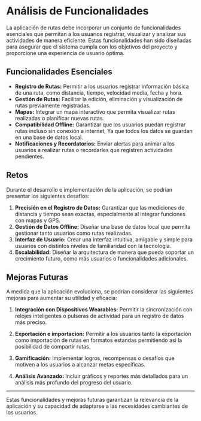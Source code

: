 # Análisis de Funcionalidades

La aplicación de rutas debe incorporar un conjunto de funcionalidades esenciales que permitan a los usuarios registrar, visualizar y analizar sus actividades de manera eficiente. Estas funcionalidades han sido diseñadas para asegurar que el sistema cumpla con los objetivos del proyecto y proporcione una experiencia de usuario óptima.

## Funcionalidades Esenciales

- **Registro de Rutas:** Permitir a los usuarios registrar información básica de una ruta, como distancia, tiempo, velocidad media, fecha y hora.
- **Gestión de Rutas:** Facilitar la edición, eliminación y visualización de rutas previamente registradas.
- **Mapas:** Integrar un mapa interactivo que permita visualizar rutas realizadas o planificar nuevas rutas.
- **Compatibilidad Offline:** Garantizar que los usuarios puedan registrar rutas incluso sin conexión a internet, Ya que todos los datos se guardan en una base de datos local.
- **Notificaciones y Recordatorios:** Enviar alertas para animar a los usuarios a realizar rutas o recordarles que registren actividades pendientes.

## Retos

Durante el desarrollo e implementación de la aplicación, se podrían presentar los siguientes desafíos:

1. **Precisión en el Registro de Datos:** Garantizar que las mediciones de distancia y tiempo sean exactas, especialmente al integrar funciones con mapas y GPS.
3. **Gestión de Datos Offline:** Diseñar una base de datos local que permita gestionar tanto usuarios como rutas realizadas.
4. **Interfaz de Usuario:** Crear una interfaz intuitiva, amigable y simple para usuarios con distintos niveles de familiaridad con la tecnología.
6. **Escalabilidad:** Diseñar la arquitectura de manera que pueda soportar un crecimiento futuro, como más usuarios o funcionalidades adicionales.

## Mejoras Futuras

A medida que la aplicación evoluciona, se podrían considerar las siguientes mejoras para aumentar su utilidad y eficacia:

1. **Integración con Dispositivos Wearables:** Permitir la sincronización con relojes inteligentes o pulseras de actividad para un registro de datos más preciso.
3. **Exportación e importacion:** Permitir a los usuarios tanto la exportación como importación de rutas en formatos estandas permitiendo asi la posibilidad de compartir rutas.

3. **Gamificación:** Implementar logros, recompensas o desafíos que motiven a los usuarios a alcanzar metas específicas.
6. **Análisis Avanzado:** Incluir gráficos y reportes más detallados para un análisis más profundo del progreso del usuario.

--- 

Estas funcionalidades y mejoras futuras garantizan la relevancia de la aplicación y su capacidad de adaptarse a las necesidades cambiantes de los usuarios.
